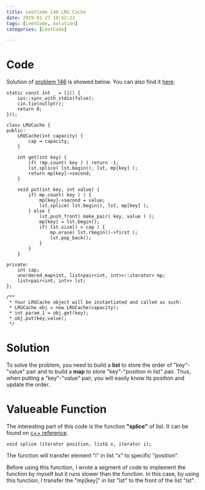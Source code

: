 ```yaml
---
title: LeetCode 146 LRU Cache
date: 2019-01-27 10:52:23
tags: [LeetCode, Solution]
categories: [LeetCode]

---
```


# Code

Solution of [problem 146](https://leetcode.com/problems/lru-cache/) is showed below. You can also find it [here](https://github.com/lrscy/LeetCode/blob/master/Algorithm/146-LRU%20Cache.cpp).

```
static const int _ = []() {
    ios::sync_with_stdio(false);
    cin.tie(nullptr);
    return 0;
}();

class LRUCache {
public:
    LRUCache(int capacity) {
        cap = capacity;
    }
    
    int get(int key) {
        if( !mp.count( key ) ) return -1;
        lst.splice( lst.begin(), lst, mp[key] );
        return mp[key]->second;
    }
    
    void put(int key, int value) {
        if( mp.count( key ) ) {
            mp[key]->second = value;
            lst.splice( lst.begin(), lst, mp[key] );
        } else {
            lst.push_front( make_pair( key, value ) );
            mp[key] = lst.begin();
            if( lst.size() > cap ) {
                mp.erase( lst.rbegin()->first );
                lst.pop_back();
            }
        }
    }
    
private:
    int cap;
    unordered_map<int, list<pair<int, int>>::iterator> mp;
    list<pair<int, int>> lst;
};

/**
 * Your LRUCache object will be instantiated and called as such:
 * LRUCache obj = new LRUCache(capacity);
 * int param_1 = obj.get(key);
 * obj.put(key,value);
 */
```

# Solution

To solve the problem, you need to build a **list** to store the order of "key"-"value" pair and to build a **map** to store "key"-"position in list" pair. Thus, when putting a "key"-"value" pair, you will easily know its position and update the order.

# Valueable Function

The interesting part of this code is the function **"splice"** of list. It can be found on [c++ reference](http://www.cplusplus.com/reference/list/list/splice/).
```
void splice (iterator position, list& x, iterator i);
```
The function will transfer element "i" in list "x" to specific "position". 

Before using this funcition, I wrote a segment of code to implement the function by myself but it runs slower than the function. In this case, by using this function, I transfer the "mp[key]" in list "lst" to the front of the list "lst".
